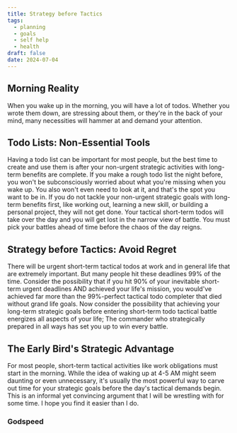```yaml
---
title: Strategy before Tactics
tags:
  - planning
  - goals
  - self help
  - health
draft: false
date: 2024-07-04
---
```


## Morning Reality

When you wake up in the morning, you will have a lot of todos. Whether you wrote them down, are stressing about them, or they're in the back of your mind, many necessities will hammer at and demand your attention.

## Todo Lists: Non-Essential Tools

Having a todo list can be important for most people, but the best time to create and use them is after your non-urgent strategic activities with long-term benefits are complete. If you make a rough todo list the night before, you won't be subconsciously worried about what you're missing when you wake up. You also won't even need to look at it, and that's the spot you want to be in. If you do not tackle your non-urgent strategic goals with long-term benefits first, like working out, learning a new skill, or building a personal project, they will not get done. Your tactical short-term todos will take over the day and you will get lost in the narrow view of battle. You must pick your battles ahead of time before the chaos of the day reigns.

## Strategy before Tactics: Avoid Regret

There will be urgent short-term tactical todos at work and in general life that are extremely important. But many people hit these deadlines 99% of the time. Consider the possibility that if you hit 90% of your inevitable short-term urgent deadlines AND achieved your life's mission, you would've achieved far more than the 99%-perfect tactical todo completer that died without grand life goals. Now consider the possibility that achieving your long-term strategic goals before entering short-term todo tactical battle energizes all aspects of your life; The commander who strategically prepared in all ways has set you up to win every battle.

## The Early Bird's Strategic Advantage

For most people, short-term tactical activities like work obligations must start in the morning. While the idea of waking up at 4-5 AM might seem daunting or even unnecessary, it's usually the most powerful way to carve out time for your strategic goals before the day's tactical demands begin. This is an informal yet convincing argument that I will be wrestling with for some time. I hope you find it easier than I do.

### Godspeed
